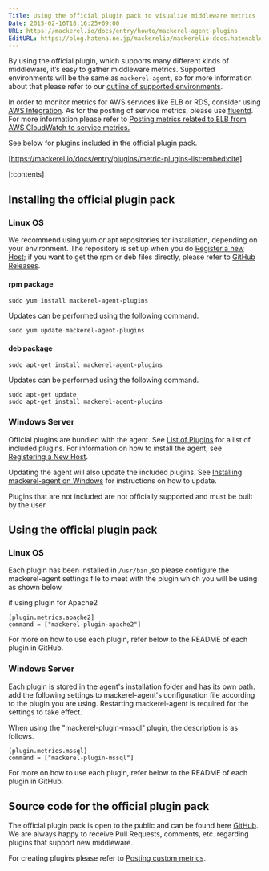 ```yaml
---
Title: Using the official plugin pack to visualize middleware metrics
Date: 2015-02-16T18:16:25+09:00
URL: https://mackerel.io/docs/entry/howto/mackerel-agent-plugins
EditURL: https://blog.hatena.ne.jp/mackerelio/mackerelio-docs.hatenablog.mackerel.io/atom/entry/8454420450083908463
---
```


By using the official plugin, which supports many different kinds of middleware, it’s easy to gather middleware metrics. Supported environments will be the same as `mackerel-agent`, so for more information about that please refer to our [outline of supported environments](https://mackerel.io/docs/entry/overview#support-environments).

In order to monitor metrics for AWS services like ELB or RDS, consider using [AWS Integration](https://mackerel.io/docs/entry/integrations/aws). As for the posting of service metrics, please use [fluentd](http://www.fluentd.org/). For more information please refer to [Posting metrics related to ELB from AWS CloudWatch to service metrics.](https://mackerel.io/docs/entry/advanced/fluentd#example-elb)

See below for plugins included in the official plugin pack.

[https://mackerel.io/docs/entry/plugins/metric-plugins-list:embed:cite]

[:contents]

## Installing the official plugin pack

### Linux OS

We recommend using yum or apt repositories for installation, depending on your environment. The repository is set up when you do [Register a new Host](https://mackerel.io/my/instruction-agent); if you want to get the rpm or deb files directly, please refer to [GitHub Releases](https://github.com/mackerelio/mackerel-agent-plugins/releases).


#### rpm package

```
sudo yum install mackerel-agent-plugins
```

Updates can be performed using the following command.

```
sudo yum update mackerel-agent-plugins
```

#### deb package

```
sudo apt-get install mackerel-agent-plugins
```

Updates can be performed using the following command.

```
sudo apt-get update
sudo apt-get install mackerel-agent-plugins
```

### Windows Server

Official plugins are bundled with the agent. See [List of Plugins](https://mackerel.io/docs/entry/plugins/metric-plugins-list) for a list of included plugins. For information on how to install the agent, see [Registering a New Host](https://mackerel.io/my/instruction-agent).

Updating the agent will also update the included plugins. See [Installing mackerel-agent on Windows](https://mackerel.io/docs/entry/howto/install-agent/msi) for instructions on how to update.

Plugins that are not included are not officially supported and must be built by the user.

## Using the official plugin pack

### Linux OS

Each plugin has been installed in `/usr/bin` ,so please configure the mackerel-agent settings file to meet with the plugin which you will be using as shown below.

if using plugin for Apache2
```
[plugin.metrics.apache2]
command = ["mackerel-plugin-apache2"]
```

For more on how to use each plugin, refer below to the README of each plugin in GitHub.

### Windows Server

Each plugin is stored in the agent's installation folder and has its own path. add the following settings to mackerel-agent's configuration file according to the plugin you are using. Restarting mackerel-agent is required for the settings to take effect.

When using the "mackerel-plugin-mssql" plugin, the description is as follows.

```
[plugin.metrics.mssql]
command = ["mackerel-plugin-mssql"]
```

For more on how to use each plugin, refer below to the README of each plugin in GitHub.

## Source code for the official plugin pack

The official plugin pack is open to the public and can be found here [GitHub](https://github.com/mackerelio/mackerel-agent-plugins).
We are always happy to receive Pull Requests, comments, etc. regarding plugins that support new middleware.

For creating plugins please refer to [Posting custom metrics](https://mackerel.io/docs/entry/advanced/custom-metrics).
